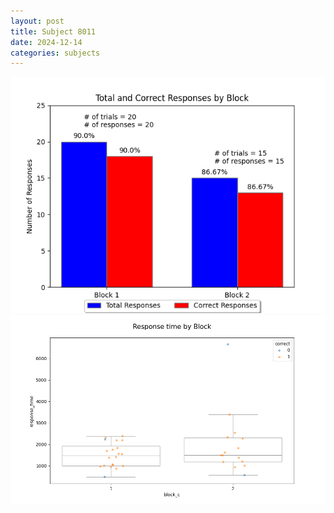 ```yaml
---
layout: post
title: Subject 8011
date: 2024-12-14
categories: subjects
---
```


![](data/8011/run-3/8011_ATS_responses.png)
![](data/8011/run-3/8011_ATS_rt.png)
